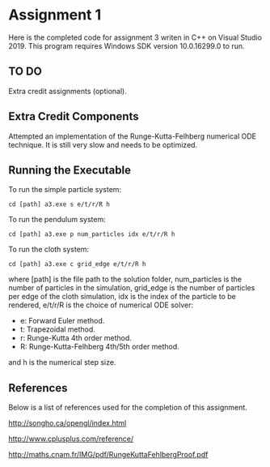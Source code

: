 # Assignment 1

Here is the completed code for assignment 3 writen in C++ on Visual Studio 2019. 
This program requires Windows SDK version 10.0.16299.0 to run. 

## TO DO

Extra credit assignments (optional).

## Extra Credit Components

Attempted an implementation of the Runge-Kutta-Felhberg numerical ODE technique. It is still very slow and needs to be optimized. 

## Running the Executable

To run the simple particle system:
```
cd [path] a3.exe s e/t/r/R h
```

To run the pendulum system:
```
cd [path] a3.exe p num_particles idx e/t/r/R h
```

To run the cloth system:
```
cd [path] a3.exe c grid_edge e/t/r/R h
```

where [path] is the file path to the solution folder, num_particles is the number of particles in the simulation, 
grid_edge is the number of particles per edge of the cloth simulation, idx is the index of the particle to be rendered, 
e/t/r/R is the choice of numerical ODE solver:

* e: Forward Euler method.
* t: Trapezoidal method.
* r: Runge-Kutta 4th order method.
* R: Runge-Kutta-Felhberg 4th/5th order method.

and h is the numerical step size.

## References

Below is a list of references used for the completion of this assignment. 

http://songho.ca/opengl/index.html

http://www.cplusplus.com/reference/

http://maths.cnam.fr/IMG/pdf/RungeKuttaFehlbergProof.pdf





